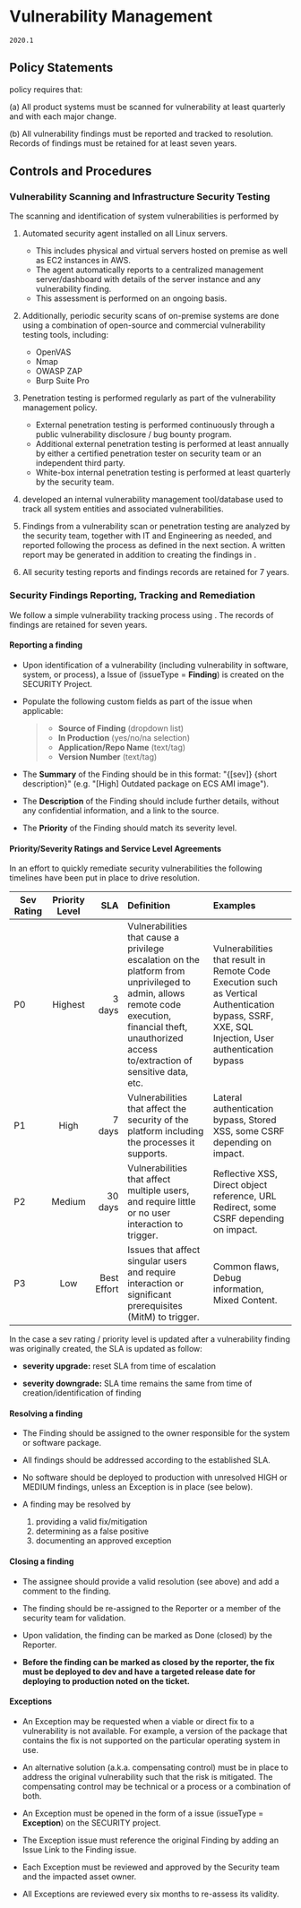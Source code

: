 # Vulnerability Management

`2020.1`

## Policy Statements

 policy requires that:

(a) All product systems must be scanned for vulnerability at least quarterly and
with each major change.

(b) All vulnerability findings must be reported and tracked to resolution.
Records of findings must be retained for at least seven years.


## Controls and Procedures


### Vulnerability Scanning and Infrastructure Security Testing

The scanning and identification of system vulnerabilities is performed by

1. Automated security agent installed on all Linux servers.

    * This includes physical and virtual servers hosted on premise as well as
      EC2 instances in AWS.
    * The agent automatically reports to a centralized management
      server/dashboard with details of the server instance and any vulnerability
      finding.
    * This assessment is performed on an ongoing basis.

2. Additionally, periodic security scans of  on-premise systems are done
   using a combination of open-source and commercial vulnerability testing
   tools, including:

    * OpenVAS
    * Nmap
    * OWASP ZAP
    * Burp Suite Pro

3. Penetration testing is performed regularly as part of the 
   vulnerability management policy.

    * External penetration testing is performed continuously through a public
      vulnerability disclosure / bug bounty program.
    * Additional external penetration testing is performed at least annually by
      either a certified penetration tester on  security team or an
      independent third party.
    * White-box internal penetration testing is performed at least quarterly by
      the security team.

4.  developed an internal vulnerability management tool/database used to
   track all system entities and associated vulnerabilities.

5. Findings from a vulnerability scan or penetration testing are analyzed by the
   security team, together with IT and Engineering as needed, and reported
   following the process as defined in the next section. A written report may be
   generated in addition to creating the findings in .

6. All security testing reports and findings records are retained for 7 years.


### Security Findings Reporting, Tracking and Remediation

We follow a simple vulnerability tracking process using . The
records of findings are retained for seven years.

#### Reporting a finding

- Upon identification of a vulnerability (including vulnerability in software,
  system, or process), a  Issue of (issueType =
  **Finding**) is created on the SECURITY Project.

- Populate the following custom fields as part of the  issue when
  applicable:

  > - **Source of Finding** (dropdown list)
  > - **In Production** (yes/no/na selection)
  > - **Application/Repo Name** (text/tag)
  > - **Version Number** (text/tag)

- The **Summary** of the Finding should be in this format: "{\[sev\]} {short
  description}" (e.g. "[High] Outdated package on ECS AMI image").

- The **Description** of the Finding should include further details, without
    any confidential information, and a link to the source.

- The **Priority** of the Finding should match its severity level.

#### Priority/Severity Ratings and Service Level Agreements

In an effort to quickly remediate security vulnerabilities the following timelines have been put in place to drive resolution.

| Sev Rating | Priority Level | SLA        | Definition | Examples |
| ---------- |:--------------:| ----------:| :----------| :--------|
| P0         | Highest        | 3 days     | Vulnerabilities that cause a privilege escalation on the platform from unprivileged to admin, allows remote code execution, financial theft, unauthorized access to/extraction of sensitive data, etc. |  Vulnerabilities that result in Remote Code Execution such as Vertical Authentication bypass, SSRF, XXE, SQL Injection, User authentication bypass |
| P1         | High           | 7 days     | Vulnerabilities that affect the security of the platform including the processes it supports. |   Lateral authentication bypass, Stored XSS, some CSRF depending on impact. |
| P2         | Medium         | 30 days    | Vulnerabilities that affect multiple users, and require little or no user interaction to trigger. |  Reflective XSS, Direct object reference, URL Redirect, some CSRF depending on impact. |
| P3         | Low            | Best Effort| Issues that affect singular users and require interaction or significant prerequisites (MitM) to trigger.  | Common flaws, Debug information, Mixed Content.  |

In the case a sev rating / priority level is updated after a vulnerability
finding was originally created, the SLA is updated as follow:

- **severity upgrade:** reset SLA from time of escalation

- **severity downgrade:** SLA time remains the same from time of
  creation/identification of finding

#### Resolving a finding

- The Finding should be assigned to the owner responsible for the system or
  software package.

- All findings should be addressed according to the established SLA.

- No software should be deployed to production with unresolved HIGH or MEDIUM
  findings, unless an Exception is in place (see below).

- A finding may be resolved by

    1. providing a valid fix/mitigation
    2. determining as a false positive
    3. documenting an approved exception

#### Closing a finding

- The assignee should provide a valid resolution (see above) and add a comment
  to the finding.

- The finding should be re-assigned to the Reporter or a member of the security
  team for validation.

- Upon validation, the finding can be marked as Done (closed) by the Reporter.

- **Before the finding can be marked as closed by the reporter, the fix must
  be deployed to dev and have a targeted release date for deploying to
  production noted on the ticket.**

#### Exceptions

- An Exception may be requested when a viable or direct fix to a vulnerability
  is not available. For example, a version of the package that contains the
  fix is not supported on the particular operating system in use.

- An alternative solution (a.k.a. compensating control) must be in place to
  address the original vulnerability such that the risk is mitigated. The
  compensating control may be technical or a process or a combination of both.

- An Exception must be opened in the form of a  issue
  (issueType = **Exception**) on the SECURITY project.

- The Exception  issue must reference the original Finding
  by adding an Issue Link to the Finding  issue.

- Each Exception must be reviewed and approved by the Security team and the
  impacted asset owner.

- All Exceptions are reviewed every six months to re-assess its validity.

